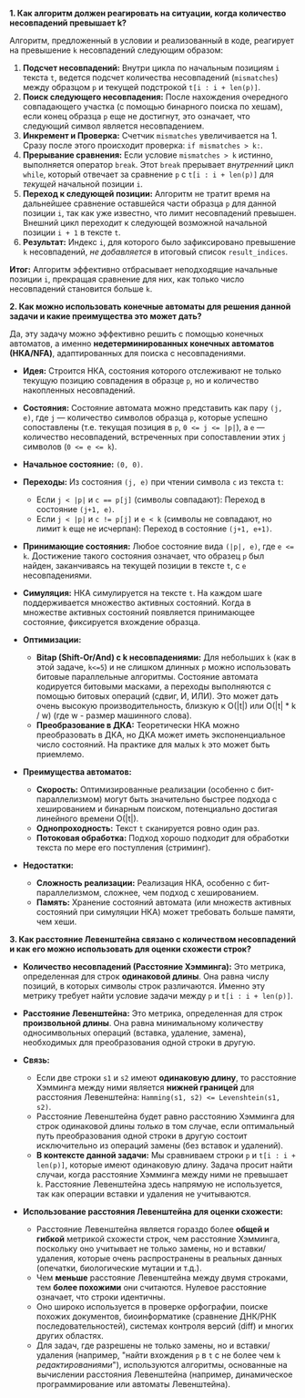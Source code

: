**1. Как алгоритм должен реагировать на ситуации, когда количество несовпадений превышает k?**

Алгоритм, предложенный в условии и реализованный в коде, реагирует на превышение `k` несовпадений следующим образом:

1.  **Подсчет несовпадений:** Внутри цикла по начальным позициям `i` текста `t`, ведется подсчет количества несовпадений (`mismatches`) между образцом `p` и текущей подстрокой `t[i : i + len(p)]`.
2.  **Поиск следующего несовпадения:** После нахождения очередного совпадающего участка (с помощью бинарного поиска по хешам), если конец образца `p` еще не достигнут, это означает, что следующий символ является несовпадением.
3.  **Инкремент и Проверка:** Счетчик `mismatches` увеличивается на 1. Сразу после этого происходит проверка: `if mismatches > k:`.
4.  **Прерывание сравнения:** Если условие `mismatches > k` истинно, выполняется оператор `break`. Этот `break` прерывает *внутренний* цикл `while`, который отвечает за сравнение `p` с `t[i : i + len(p)]` для *текущей* начальной позиции `i`.
5.  **Переход к следующей позиции:** Алгоритм не тратит время на дальнейшее сравнение оставшейся части образца `p` для данной позиции `i`, так как уже известно, что лимит несовпадений превышен. Внешний цикл переходит к следующей возможной начальной позиции `i + 1` в тексте `t`.
6.  **Результат:** Индекс `i`, для которого было зафиксировано превышение `k` несовпадений, *не добавляется* в итоговый список `result_indices`.

**Итог:** Алгоритм эффективно отбрасывает неподходящие начальные позиции `i`, прекращая сравнение для них, как только число несовпадений становится больше `k`.

**2. Как можно использовать конечные автоматы для решения данной задачи и какие преимущества это может дать?**

Да, эту задачу можно эффективно решить с помощью конечных автоматов, а именно **недетерминированных конечных автоматов (НКА/NFA)**, адаптированных для поиска с несовпадениями.

*   **Идея:** Строится НКА, состояния которого отслеживают не только текущую позицию совпадения в образце `p`, но и количество накопленных несовпадений.
*   **Состояния:** Состояние автомата можно представить как пару `(j, e)`, где `j` — количество символов образца `p`, которые успешно сопоставлены (т.е. текущая позиция в `p`, `0 <= j <= |p|`), а `e` — количество несовпадений, встреченных при сопоставлении этих `j` символов (`0 <= e <= k`).
*   **Начальное состояние:** `(0, 0)`.
*   **Переходы:** Из состояния `(j, e)` при чтении символа `c` из текста `t`:
    *   Если `j < |p|` и `c == p[j]` (символы совпадают): Переход в состояние `(j+1, e)`.
    *   Если `j < |p|` и `c != p[j]` и `e < k` (символы не совпадают, но лимит `k` еще не исчерпан): Переход в состояние `(j+1, e+1)`.
*   **Принимающие состояния:** Любое состояние вида `(|p|, e)`, где `e <= k`. Достижение такого состояния означает, что образец `p` был найден, заканчиваясь на текущей позиции в тексте `t`, с `e` несовпадениями.
*   **Симуляция:** НКА симулируется на тексте `t`. На каждом шаге поддерживается множество активных состояний. Когда в множестве активных состояний появляется принимающее состояние, фиксируется вхождение образца.
*   **Оптимизации:**
    *   **Bitap (Shift-Or/And) с k несовпадениями:** Для небольших `k` (как в этой задаче, `k<=5`) и не слишком длинных `p` можно использовать битовые параллельные алгоритмы. Состояние автомата кодируется битовыми масками, а переходы выполняются с помощью битовых операций (сдвиг, И, ИЛИ). Это может дать очень высокую производительность, близкую к O(|t|) или O(|t| * k / w) (где w - размер машинного слова).
    *   **Преобразование в ДКА:** Теоретически НКА можно преобразовать в ДКА, но ДКА может иметь экспоненциальное число состояний. На практике для малых `k` это может быть приемлемо.

*   **Преимущества автоматов:**
    *   **Скорость:** Оптимизированные реализации (особенно с бит-параллелизмом) могут быть значительно быстрее подхода с хешированием и бинарным поиском, потенциально достигая линейного времени O(|t|).
    *   **Однопроходность:** Текст `t` сканируется ровно один раз.
    *   **Потоковая обработка:** Подход хорошо подходит для обработки текста по мере его поступления (стриминг).

*   **Недостатки:**
    *   **Сложность реализации:** Реализация НКА, особенно с бит-параллелизмом, сложнее, чем подход с хешированием.
    *   **Память:** Хранение состояний автомата (или множеств активных состояний при симуляции НКА) может требовать больше памяти, чем хеши.

**3. Как расстояние Левенштейна связано с количеством несовпадений и как его можно использовать для оценки схожести строк?**

*   **Количество несовпадений (Расстояние Хэмминга):** Это метрика, определенная для строк **одинаковой длины**. Она равна числу позиций, в которых символы строк различаются. Именно эту метрику требует найти условие задачи между `p` и `t[i : i + len(p)]`.

*   **Расстояние Левенштейна:** Это метрика, определенная для строк **произвольной длины**. Она равна минимальному количеству односимвольных операций (вставка, удаление, замена), необходимых для преобразования одной строки в другую.

*   **Связь:**
    *   Если две строки `s1` и `s2` имеют **одинаковую длину**, то расстояние Хэмминга между ними является **нижней границей** для расстояния Левенштейна: `Hamming(s1, s2) <= Levenshtein(s1, s2)`.
    *   Расстояние Левенштейна будет равно расстоянию Хэмминга для строк одинаковой длины *только* в том случае, если оптимальный путь преобразования одной строки в другую состоит исключительно из операций замены (без вставок и удалений).
    *   **В контексте данной задачи:** Мы сравниваем строки `p` и `t[i : i + len(p)]`, которые имеют одинаковую длину. Задача просит найти случаи, когда расстояние Хэмминга между ними не превышает `k`. Расстояние Левенштейна здесь напрямую не используется, так как операции вставки и удаления не учитываются.

*   **Использование расстояния Левенштейна для оценки схожести:**
    *   Расстояние Левенштейна является гораздо более **общей и гибкой** метрикой схожести строк, чем расстояние Хэмминга, поскольку оно учитывает не только замены, но и вставки/удаления, которые очень распространены в реальных данных (опечатки, биологические мутации и т.д.).
    *   Чем **меньше** расстояние Левенштейна между двумя строками, тем **более похожими** они считаются. Нулевое расстояние означает, что строки идентичны.
    *   Оно широко используется в проверке орфографии, поиске похожих документов, биоинформатике (сравнение ДНК/РНК последовательностей), системах контроля версий (diff) и многих других областях.
    *   Для задач, где разрешены не только замены, но и вставки/удаления (например, "найти вхождения `p` в `t` с не более чем `k` *редактированиями*"), используются алгоритмы, основанные на вычислении расстояния Левенштейна (например, динамическое программирование или автоматы Левенштейна).